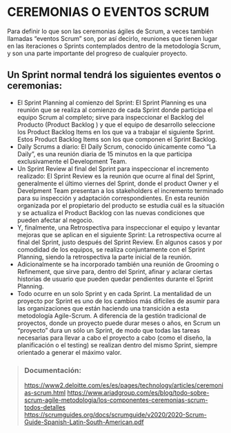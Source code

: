 # CEREMONIAS O EVENTOS SCRUM

Para definir lo que son las ceremonias ágiles de Scrum, a veces también llamadas “eventos Scrum” son, por así decirlo, reuniones que tienen lugar en las iteraciones o Sprints contemplados dentro de la metodología Scrum, y son una parte importante del progreso de cualquier proyecto.

## Un Sprint normal tendrá los siguientes eventos o ceremonias:

- El Sprint Planning al comienzo del Sprint: El Sprint Planning es una reunión que se realiza al comienzo de cada Sprint donde participa el equipo Scrum al completo; sirve para inspeccionar el Backlog del Producto (Product Backlog ) y que el equipo de desarrollo seleccione los Product Backlog Items en los que va a trabajar el siguiente Sprint. Estos Product Backlog Items son los que componen el Sprint Backlog.
- Daily Scrums a diario: El Daily Scrum, conocido únicamente como “La Daily”, es una reunión diaria de 15 minutos en la que participa exclusivamente el Development Team.
- Un Sprint Review al final del Sprint para inspeccionar el incremento realizado: El Sprint Review es la reunión que ocurre al final del Sprint, generalmente el último viernes del Sprint, donde el product Owner y el Develpment Team presentan a los stakeholders el incremento terminado para su inspección y adaptación correspondientes. En esta reunión organizada por el propietario del producto se estudia cuál es la situación y se actualiza el Product Backlog con las nuevas condiciones que pueden afectar al negocio.
- Y, finalmente, una Retrospectiva para inspeccionar el equipo y levantar mejoras que se aplican en el siguiente Sprint: La retrospectiva ocurre al final del Sprint, justo después del Sprint Review. En algunos casos y por comodidad de los equipos, se realiza conjuntamente con el Sprint Planning, siendo la retrospectiva la parte inicial de la reunión.
- Adicionalmente se ha incorporado también una reunión de Grooming o Refinement, que sirve para, dentro del Sprint, afinar y aclarar ciertas historias de usuario que pueden quedar pendientes durante el Sprint Planning.
- Todo ocurre en un solo Sprint y en cada Sprint. La mentalidad de un proyecto por Sprint es uno de los cambios más difíciles de asumir para las organizaciones que están haciendo una transición a esta metodología Agile-Scrum. A diferencia de la gestión tradicional de proyectos, donde un proyecto puede durar meses o años, en Scrum un “proyecto” dura un sólo un Sprint, de modo que todas las tareas necesarias para llevar a cabo el proyecto a cabo (como el diseño, la planificación o el testing) se realizan dentro del mismo Sprint, siempre orientado a generar el máximo valor. 



>### Documentación: 
> <https://www2.deloitte.com/es/es/pages/technology/articles/ceremonias-scrum.html>
> <https://www.ariadgroup.com/es/blog/todo-sobre-scrum-agile-metodologia/los-componentes-ceremonias-scrum-todos-detalles>
> <https://scrumguides.org/docs/scrumguide/v2020/2020-Scrum-Guide-Spanish-Latin-South-American.pdf>
